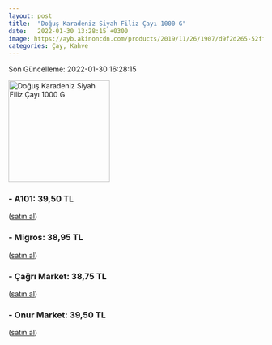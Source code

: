 ```yaml
---
layout: post
title:  "Doğuş Karadeniz Siyah Filiz Çayı 1000 G"
date:   2022-01-30 13:28:15 +0300
image: https://ayb.akinoncdn.com/products/2019/11/26/1907/d9f2d265-52ff-46a1-8058-ce6ce1ef0b53_size780x780_quality60_cropCenter.jpg
categories: Çay, Kahve
---
```


Son Güncelleme: 2022-01-30 16:28:15

<img src="https://ayb.akinoncdn.com/products/2019/11/26/1907/d9f2d265-52ff-46a1-8058-ce6ce1ef0b53_size780x780_quality60_cropCenter.jpg" width="200" alt="Doğuş Karadeniz Siyah Filiz Çayı 1000 G" />


### - A101: 39,50 TL
 (<a target="_blank" href="https://www.a101.com.tr/market/dogus-cay-filiz-1000-g/">satın al</a>)
### - Migros: 38,95 TL
 (<a target="_blank" href="https://www.migros.com.tr/dogus-filiz-cayi-1000-g-p-2f7ae2">satın al</a>)
### - Çağrı Market: 38,75 TL
 (<a target="_blank" href="https://www.cagri.com/dogus-karadeniz-siyah-filiz-cay-1000-gr">satın al</a>)
### - Onur Market: 39,50 TL
 (<a target="_blank" href="https://www.onurmarket.com/product/dogus-cay-siyah-filiz-1000-gr/118d2f0a-5b9b-42a4-8669-e824fedd4de4">satın al</a>)
